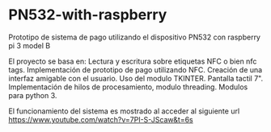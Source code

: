 # PN532-with-raspberry
Prototipo de sistema de pago utilizando el dispositivo PN532 con raspberry pi 3 model B

El proyecto se basa en:
Lectura y escritura sobre etiquetas NFC o bien nfc tags. 
Implementación de prototipo de pago utilizando NFC.
Creación de una interfaz amigable con el usuario. Uso del modulo TKINTER. Pantalla tactil 7".
Implementación de hilos de procesamiento, modulo threading.
Modulos para python 3.

El funcionamiento del sistema es mostrado al acceder al siguiente url https://www.youtube.com/watch?v=7PI-S-JScaw&t=6s
